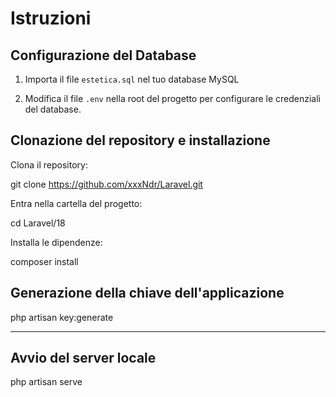 # Istruzioni

## Configurazione del Database

1. Importa il file `estetica.sql` nel tuo database MySQL


2. Modifica il file `.env` nella root del progetto per configurare le credenziali del database.

## Clonazione del repository e installazione

Clona il repository:

git clone https://github.com/xxxNdr/Laravel.git

Entra nella cartella del progetto:

cd Laravel/18

Installa le dipendenze:

composer install

## Generazione della chiave dell'applicazione

php artisan key:generate

---

## Avvio del server locale

php artisan serve
